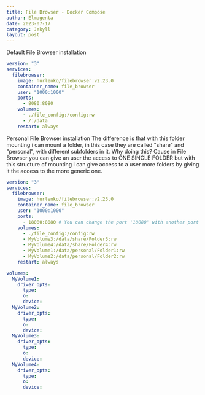 ```yaml
---
title: File Browser - Docker Compose
author: Elmagenta
date: 2023-07-17
category: Jekyll
layout: post
---
```


Default File Browser installation

```yaml
version: "3"
services:
  filebrowser:
    image: hurlenko/filebrowser:v2.23.0
    container_name: file_browser
    user: "1000:1000"
    ports:
      - 8080:8080
    volumes:
      - ./file_config:/config:rw
      - /:/data 
    restart: always
```

Personal File Browser installation
The difference is that with this folder mounting i can mount a folder, in this case they are called "share" and "personal", with different subfolders in it.
Why doing this?
Cause in File Browser you can give an user the access to ONE SINGLE FOLDER but with this structure of mounting i can give access to a user more folders by giving it the access to the more generic one.

```yaml
version: "3"
services:
  filebrowser:
    image: hurlenko/filebrowser:v2.23.0
    container_name: file_browser
    user: "1000:1000"
    ports:
      - 18080:8080 # You can change the port '18080' with another port
    volumes:
      - ./file_config:/config:rw
      - MyVolume3:/data/share/Folder3:rw
      - MyVolume4:/data/share/Folder4:rw
      - MyVolume1:/data/personal/Folder1:rw
      - MyVolume2:/data/personal/Folder2:rw
    restart: always

volumes:
  MyVolume1:
    driver_opts:
      type: 
      o:
      device: 
  MyVolume2:
    driver_opts:
      type: 
      o:
      device:
  MyVolume3:
    driver_opts:
      type: 
      o:
      device:
  MyVolume4:
    driver_opts:
      type: 
      o:
      device:
```
